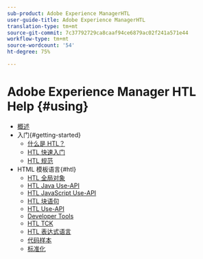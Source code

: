 ```yaml
---
sub-product: Adobe Experience ManagerHTL
user-guide-title: Adobe Experience ManagerHTL
translation-type: tm+mt
source-git-commit: 7c37792729ca8caaf94ce6879ac02f241a571e44
workflow-type: tm+mt
source-wordcount: '54'
ht-degree: 75%

---
```



# Adobe Experience Manager HTL Help {#using}

+ [概述](overview.md)
+ 入门{#getting-started}
   + [什么是 HTL？](update.md)
   + [HTL 快速入门](getting-started.md)
   + [HTL 规范](htl-specification.md)
+ HTML 模板语言{#htl}
   + [HTL 全局对象](global-objects.md)
   + [HTL Java Use-API](use-api-java.md)
   + [HTL JavaScript Use-API](use-api-javascript.md)
   + [HTL 块语句](block-statements.md)
   + [HTL Use-API](use-api.md)
   + [Developer Tools](dev-tools.md)
   + [HTL TCK](htl-tck.md)
   + [HTL 表达式语言](expression-language.md)
   + [代码样本](code-samples.md)
   + [标准化](standardization.md)
